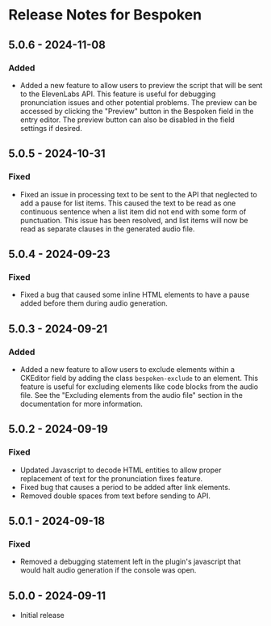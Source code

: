 # Release Notes for Bespoken

## 5.0.6 - 2024-11-08
### Added
- Added a new feature to allow users to preview the script that will be sent to the ElevenLabs API. This feature is useful for debugging pronunciation issues and other potential problems. The preview can be accessed by clicking the "Preview" button in the Bespoken field in the entry editor. The preview button can also be disabled in the field settings if desired.

## 5.0.5 - 2024-10-31
### Fixed
- Fixed an issue in processing text to be sent to the API that neglected to add a pause for list items. This caused the text to be read as one continuous sentence when a list item did not end with some form of punctuation. This issue has been resolved, and list items will now be read as separate clauses in the generated audio file.

## 5.0.4 - 2024-09-23
### Fixed
- Fixed a bug that caused some inline HTML elements to have a pause added before them during audio generation.

## 5.0.3 - 2024-09-21
### Added
- Added a new feature to allow users to exclude elements within a CKEditor field by adding the class `bespoken-exclude` to an element. This feature is useful for excluding elements like code blocks from the audio file. See the "Excluding elements from the audio file" section in the documentation for more information.

## 5.0.2 - 2024-09-19
### Fixed
- Updated Javascript to decode HTML entities to allow proper replacement of text for the pronunciation fixes feature.
- Fixed bug that causes a period to be added after link elements.
- Removed double spaces from text before sending to API.

## 5.0.1 - 2024-09-18
### Fixed
- Removed a debugging statement left in the plugin's javascript that would halt audio generation if the console was open.

## 5.0.0 - 2024-09-11
- Initial release
